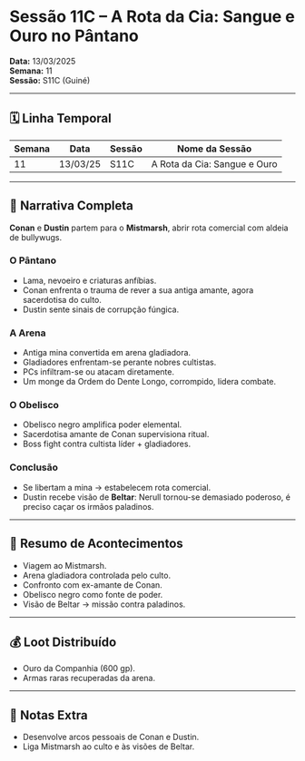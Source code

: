 # Sessão 11C – A Rota da Cia: Sangue e Ouro no Pântano  
**Data:** 13/03/2025  
**Semana:** 11  
**Sessão:** S11C (Guiné)  

---

## 🗓 Linha Temporal
| Semana | Data      | Sessão | Nome da Sessão                  |
|--------|-----------|--------|----------------------------------|
| 11     | 13/03/25  | S11C   | A Rota da Cia: Sangue e Ouro     |

---

## 📖 Narrativa Completa
**Conan** e **Dustin** partem para o **Mistmarsh**, abrir rota comercial com aldeia de bullywugs.  

### O Pântano
- Lama, nevoeiro e criaturas anfíbias.  
- Conan enfrenta o trauma de rever a sua antiga amante, agora sacerdotisa do culto.  
- Dustin sente sinais de corrupção fúngica.  

### A Arena
- Antiga mina convertida em arena gladiadora.  
- Gladiadores enfrentam-se perante nobres cultistas.  
- PCs infiltram-se ou atacam diretamente.  
- Um monge da Ordem do Dente Longo, corrompido, lidera combate.  

### O Obelisco
- Obelisco negro amplifica poder elemental.  
- Sacerdotisa amante de Conan supervisiona ritual.  
- Boss fight contra cultista líder + gladiadores.  

### Conclusão
- Se libertam a mina → estabelecem rota comercial.  
- Dustin recebe visão de **Beltar**: Nerull tornou-se demasiado poderoso, é preciso caçar os irmãos paladinos.  

---

## 🎲 Resumo de Acontecimentos
- Viagem ao Mistmarsh.  
- Arena gladiadora controlada pelo culto.  
- Confronto com ex-amante de Conan.  
- Obelisco negro como fonte de poder.  
- Visão de Beltar → missão contra paladinos.  

---

## 💰 Loot Distribuído
- Ouro da Companhia (600 gp).  
- Armas raras recuperadas da arena.  

---

## 🧾 Notas Extra
- Desenvolve arcos pessoais de Conan e Dustin.  
- Liga Mistmarsh ao culto e às visões de Beltar.  
